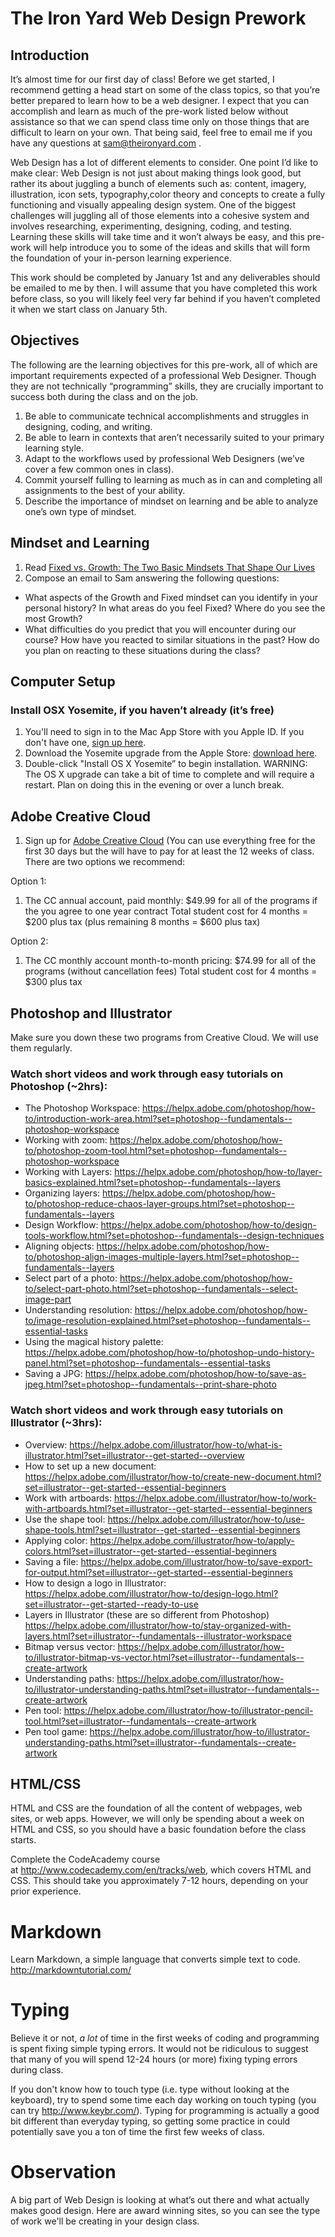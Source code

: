 
# The Iron Yard Web Design Prework

## Introduction
It’s almost time for our first day of class! Before we get started, I recommend getting a head start on some of the class topics, so that you’re better prepared to learn how to be a web designer. I expect that you can accomplish and learn as much of the pre-work listed below without assistance so that we can spend class time only on those things that are difficult to learn on your own. That being said, feel free to email me if you have any questions at sam@theironyard.com . 

Web Design has a lot of different elements to consider. One point I’d like to make clear: Web Design is not just about making things look good, but rather its about juggling a bunch of elements such as: content, imagery, illustration, icon sets, typography,color theory and concepts to create a fully functioning and visually appealing design system. One of the biggest challenges will juggling all of those elements into a cohesive system and involves researching, experimenting, designing, coding, and testing. Learning these skills will take time and it won’t always be easy, and this pre-work will help introduce you to some of the ideas and skills that will form the foundation of your in-person learning experience.

This work should be completed by January 1st and any deliverables should be emailed to me by then. I will assume that you have completed this work before class, so you will likely feel very far behind if you haven’t completed it when we start class on January 5th.


## Objectives
The following are the learning objectives for this pre-work, all of which are important requirements expected of a professional Web Designer. Though they are not technically “programming” skills, they are crucially important to success both during the class and on the job.

1. Be able to communicate technical accomplishments and struggles in designing, coding, and writing.
2. Be able to learn in contexts that aren’t necessarily suited to your primary learning style.
3. Adapt to the workflows used by professional Web Designers (we’ve cover a few common ones in class).
4. Commit yourself fulling to learning as much as in can and completing all assignments to the best of your ability.
5. Describe the importance of mindset on learning and be able to analyze one’s own type of mindset.

## Mindset and Learning
1. Read [Fixed vs. Growth: The Two Basic Mindsets That Shape Our Lives](http://www.brainpickings.org/2014/01/29/carol-dweck-mindset/)
2. Compose an email to Sam answering the following questions:
-	What aspects of the Growth and Fixed mindset can you identify in your personal history? In what areas do you feel Fixed? Where do you see the most Growth?
- What difficulties do you predict that you will encounter during our course? How have you reacted to similar situations in the past? How do you plan on reacting to these situations during the class?

## Computer Setup
### Install OSX Yosemite, if you haven’t already (it’s free)
1. You'll need to sign in to the Mac App Store with you Apple ID. If you don't have one, [sign up here](https://appleid.apple.com/).
2. Download the Yosemite upgrade from the Apple Store: [download here](https://itunes.apple.com/us/app/os-x-yosemite/id915041082?mt=12).
3. Double-click "Install OS X Yosemite” to begin installation.
WARNING: The OS X upgrade can take a bit of time to complete and will require a restart. Plan on doing this in the evening or over a lunch break.

## Adobe Creative Cloud
1) Sign up for [Adobe Creative Cloud](https://creative.adobe.com/plans) (You can use everything free for the first 30 days but the will have to pay for at least the 12 weeks of class. There are two options we recommend:

Option 1:

1) The CC annual account, paid monthly: $49.99 for all of the programs if the you agree to one year contract
Total student cost for 4 months = $200 plus tax
(plus remaining 8 months = $600 plus tax)

Option 2: 
1) The CC monthly account month-to-month pricing: $74.99 for all of the programs (without cancellation fees)
Total student cost for 4 months = $300 plus tax

## Photoshop and Illustrator
Make sure you down these two programs from Creative Cloud. We will use them regularly.


### Watch short videos and work through easy tutorials on Photoshop (~2hrs):
- The Photoshop Workspace: https://helpx.adobe.com/photoshop/how-to/introduction-work-area.html?set=photoshop--fundamentals--photoshop-workspace
- Working with zoom: https://helpx.adobe.com/photoshop/how-to/photoshop-zoom-tool.html?set=photoshop--fundamentals--photoshop-workspace
- Working with Layers: https://helpx.adobe.com/photoshop/how-to/layer-basics-explained.html?set=photoshop--fundamentals--layers
- Organizing layers: https://helpx.adobe.com/photoshop/how-to/photoshop-reduce-chaos-layer-groups.html?set=photoshop--fundamentals--layers
-	Design Workflow: https://helpx.adobe.com/photoshop/how-to/design-tools-workflow.html?set=photoshop--fundamentals--design-techniques
- Aligning objects: https://helpx.adobe.com/photoshop/how-to/photoshop-align-images-multiple-layers.html?set=photoshop--fundamentals--layers
- Select part of a photo: https://helpx.adobe.com/photoshop/how-to/select-part-photo.html?set=photoshop--fundamentals--select-image-part
- Understanding resolution: https://helpx.adobe.com/photoshop/how-to/image-resolution-explained.html?set=photoshop--fundamentals--essential-tasks
- Using the magical history palette: https://helpx.adobe.com/photoshop/how-to/photoshop-undo-history-panel.html?set=photoshop--fundamentals--essential-tasks
- Saving a JPG: https://helpx.adobe.com/photoshop/how-to/save-as-jpeg.html?set=photoshop--fundamentals--print-share-photo


### Watch short videos and work through easy tutorials on Illustrator (~3hrs):
- Overview: https://helpx.adobe.com/illustrator/how-to/what-is-illustrator.html?set=illustrator--get-started--overview
- How to set up a new document: https://helpx.adobe.com/illustrator/how-to/create-new-document.html?set=illustrator--get-started--essential-beginners
- Work with artboards: https://helpx.adobe.com/illustrator/how-to/work-with-artboards.html?set=illustrator--get-started--essential-beginners
- Use the shape tool: https://helpx.adobe.com/illustrator/how-to/use-shape-tools.html?set=illustrator--get-started--essential-beginners
- Applying color: https://helpx.adobe.com/illustrator/how-to/apply-colors.html?set=illustrator--get-started--essential-beginners
- Saving a file: https://helpx.adobe.com/illustrator/how-to/save-export-for-output.html?set=illustrator--get-started--essential-beginners
- How to design a logo in Illustrator: https://helpx.adobe.com/illustrator/how-to/design-logo.html?set=illustrator--get-started--ready-to-use
- Layers in Illustrator (these are so different from Photoshop) https://helpx.adobe.com/illustrator/how-to/stay-organized-with-layers.html?set=illustrator--fundamentals--illustrator-workspace
- Bitmap versus vector: https://helpx.adobe.com/illustrator/how-to/illustrator-bitmap-vs-vector.html?set=illustrator--fundamentals--create-artwork
- Understanding paths: https://helpx.adobe.com/illustrator/how-to/illustrator-understanding-paths.html?set=illustrator--fundamentals--create-artwork
- Pen tool: https://helpx.adobe.com/illustrator/how-to/illustrator-pencil-tool.html?set=illustrator--fundamentals--create-artwork
- Pen tool game: https://helpx.adobe.com/illustrator/how-to/illustrator-understanding-paths.html?set=illustrator--fundamentals--create-artwork

## HTML/CSS
HTML and CSS are the foundation of all the content of webpages, web sites, or web apps. However, we will only be spending about a week on HTML and CSS, so you should have a basic foundation before the class starts.

Complete the CodeAcademy course at http://www.codecademy.com/en/tracks/web, which covers HTML and CSS. This should take you approximately 7-12 hours, depending on your prior experience.

# Markdown
Learn Markdown, a simple language that converts simple text to code. http://markdowntutorial.com/

# Typing
Believe it or not, *a lot* of time in the first weeks of coding and programming is spent fixing simple typing errors. It would not be ridiculous to suggest that many of you will spend 12-24 hours (or more) fixing typing errors during class.

If you don't know how to touch type (i.e. type without looking at the keyboard), try to spend some time each day working on touch typing (you can try http://www.keybr.com/). Typing for programming is actually a good bit different than everyday typing, so getting some practice in could potentially save you a ton of time the first few weeks of class.

# Observation
A big part of Web Design is looking at what’s out there and what actually makes good design. Here are award winning sites, so you can see the type of work we'll be creating in your design class.
